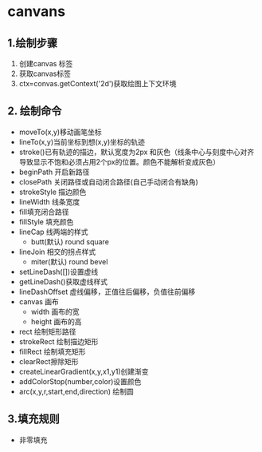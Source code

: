 # canvans

## 1.绘制步骤

1. 创建canvas 标签
2. 获取canvas标签
3. ctx=convas.getContext('2d')获取绘图上下文环境

## 2. 绘制命令

- moveTo(x,y)移动画笔坐标
- lineTo(x,y)当前坐标到想(x,y)坐标的轨迹
- stroke()已有轨迹的描边，默认宽度为2px 和灰色（线条中心与刻度中心对齐导致显示不饱和必须占用2个px的位置。颜色不能解析变成灰色）
- beginPath 开启新路径
- closePath 关闭路径或自动闭合路径(自己手动闭合有缺角)
- strokeStyle 描边颜色
- lineWidth 线条宽度
- fill填充闭合路径
- fillStyle 填充颜色
- lineCap 线两端的样式
  - butt(默认) round square
- lineJoin 相交的拐点样式
  - miter(默认) round  bevel
- setLineDash([])设置虚线
- getLineDash()获取虚线样式
- lineDashOffset 虚线偏移，正值往后偏移，负值往前偏移
- canvas 画布
  - width 画布的宽
  - height 画布的高
- rect 绘制矩形路径
- strokeRect 绘制描边矩形
- fillRect 绘制填充矩形
- clearRect擦除矩形
- createLinearGradient(x,y,x1,y1)创建渐变
- addColorStop(number,color)设置颜色
- arc(x,y,r,start,end,direction) 绘制圆

## 3.填充规则

- 非零填充